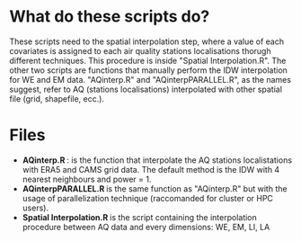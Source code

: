 # What do these scripts do?

These scripts need to the spatial interpolation step, where a value of each covariates is assigned to each air quality stations localisations thorugh different techniques. This procedure is inside "Spatial Interpolation.R". The other two scripts are functions that manually perform the IDW interpolation for WE and EM data. "AQinterp.R" and "AQinterpPARALLEL.R", as the names suggest, refer to AQ (stations localisations) interpolated with other spatial file (grid, shapefile, ecc.).

# Files

<ul> <li> <b> AQinterp.R </b> : is the function that interpolate the AQ stations localistations with ERA5 and CAMS grid data. The default method is the IDW with 4 nearest neighbours and power = 1. </li> <li> <b> AQinterpPARALLEL.R </b> is the same function as "AQinterp.R" but with the usage of parallelization technique (raccomanded for cluster or HPC users). </li> <li> <b> Spatial Interpolation.R </b> is the script containing the interpolation procedure between AQ data and every dimensions: WE, EM, LI, LA
